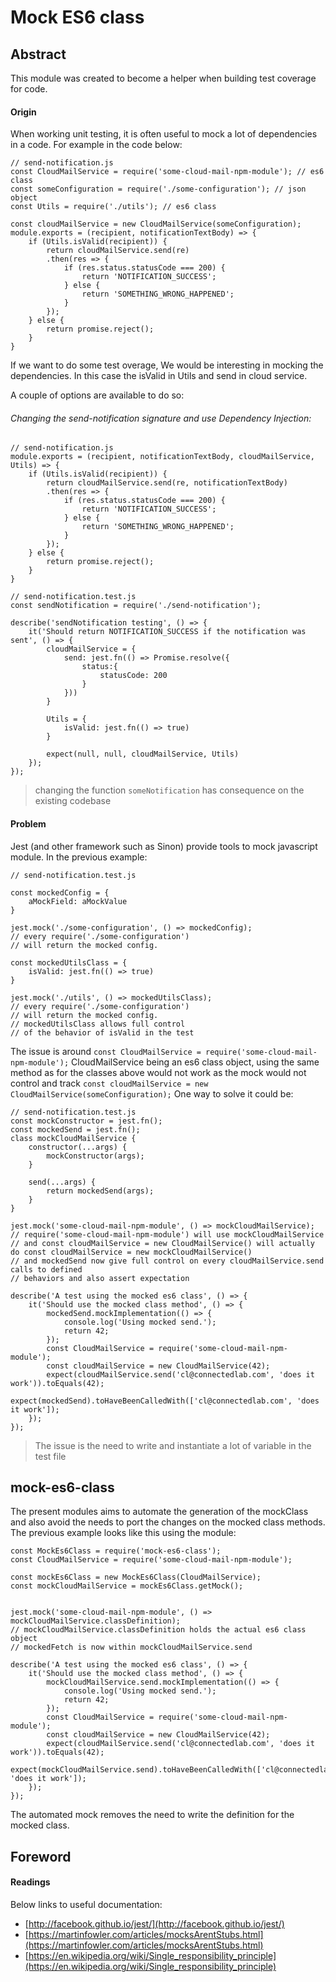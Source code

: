 # Mock ES6 class

## Abstract

This module was created to become a helper when building test coverage for code.

#### Origin

When working unit testing, it is often useful to mock a lot of dependencies in a code.
For example in the code below:

```
// send-notification.js
const CloudMailService = require('some-cloud-mail-npm-module'); // es6 class
const someConfiguration = require('./some-configuration'); // json object
const Utils = require('./utils'); // es6 class

const cloudMailService = new CloudMailService(someConfiguration);
module.exports = (recipient, notificationTextBody) => {
    if (Utils.isValid(recipient)) {
        return cloudMailService.send(re)
        .then(res => {
            if (res.status.statusCode === 200) {
                return 'NOTIFICATION_SUCCESS';
            } else {
                return 'SOMETHING_WRONG_HAPPENED';
            }
        });
    } else {
        return promise.reject();
    }
}

```
If we want to do some test overage, We would be interesting in mocking the dependencies.
In this case the isValid in Utils and send in cloud service.

A couple of options are available to do so:

###### Changing the send-notification signature and use Dependency Injection:
```
// send-notification.js
module.exports = (recipient, notificationTextBody, cloudMailService, Utils) => {
    if (Utils.isValid(recipient)) {
        return cloudMailService.send(re, notificationTextBody)
        .then(res => {
            if (res.status.statusCode === 200) {
                return 'NOTIFICATION_SUCCESS';
            } else {
                return 'SOMETHING_WRONG_HAPPENED';
            }
        });
    } else {
        return promise.reject();
    }
}

// send-notification.test.js
const sendNotification = require('./send-notification');

describe('sendNotification testing', () => {
    it('Should return NOTIFICATION_SUCCESS if the notification was sent', () => {
        cloudMailService = {
            send: jest.fn(() => Promise.resolve({
                status:{
                    statusCode: 200
                }
            }))
        }

        Utils = {
            isValid: jest.fn(() => true)
        }

        expect(null, null, cloudMailService, Utils)
    });
});
```

> changing the function `someNotification` has consequence on the existing codebase

#### Problem

Jest (and other framework such as Sinon) provide tools to mock javascript module.
In the previous example:
```
// send-notification.test.js

const mockedConfig = {
    aMockField: aMockValue
}

jest.mock('./some-configuration', () => mockedConfig);
// every require('./some-configuration')
// will return the mocked config.

const mockedUtilsClass = {
    isValid: jest.fn(() => true)
}

jest.mock('./utils', () => mockedUtilsClass);
// every require('./some-configuration')
// will return the mocked config.
// mockedUtilsClass allows full control
// of the behavior of isValid in the test

```

The issue is around `const CloudMailService = require('some-cloud-mail-npm-module');`
CloudMailService being an es6 class object, using the same method as for the classes above would not work as the mock would not control and track
`const cloudMailService = new CloudMailService(someConfiguration);`
One way to solve it could be:
```
// send-notification.test.js
const mockConstructor = jest.fn();
const mockedSend = jest.fn();
class mockCloudMailService {
    constructor(...args) {
        mockConstructor(args);
    }

    send(...args) {
        return mockedSend(args);
    }
}

jest.mock('some-cloud-mail-npm-module', () => mockCloudMailService);
// require('some-cloud-mail-npm-module') will use mockCloudMailService
// and const cloudMailService = new CloudMailService() will actually do const cloudMailService = new mockCloudMailService()
// and mockedSend now give full control on every cloudMailService.send calls to defined
// behaviors and also assert expectation

describe('A test using the mocked es6 class', () => {
    it('Should use the mocked class method', () => {
        mockedSend.mockImplementation(() => {
            console.log('Using mocked send.');
            return 42;
        });
        const CloudMailService = require('some-cloud-mail-npm-module');
        const cloudMailService = new CloudMailService(42);
        expect(cloudMailService.send('cl@connectedlab.com', 'does it work')).toEquals(42);
        expect(mockedSend).toHaveBeenCalledWith(['cl@connectedlab.com', 'does it work']);
    });
});

```

> The issue is the need to write and instantiate a lot of variable in the test file

## mock-es6-class

The present modules aims to automate the generation of the mockClass and also avoid the needs to port the changes on the mocked class methods.
The previous example looks like this using the module:
```
const MockEs6Class = require('mock-es6-class');
const CloudMailService = require('some-cloud-mail-npm-module');

const mockEs6Class = new MockEs6Class(CloudMailService);
const mockCloudMailService = mockEs6Class.getMock();


jest.mock('some-cloud-mail-npm-module', () => mockCloudMailService.classDefinition);
// mockCloudMailService.classDefinition holds the actual es6 class object
// mockedFetch is now within mockCloudMailService.send

describe('A test using the mocked es6 class', () => {
    it('Should use the mocked class method', () => {
        mockCloudMailService.send.mockImplementation(() => {
            console.log('Using mocked send.');
            return 42;
        });
        const CloudMailService = require('some-cloud-mail-npm-module');
        const cloudMailService = new CloudMailService(42);
        expect(cloudMailService.send('cl@connectedlab.com', 'does it work')).toEquals(42);
        expect(mockCloudMailService.send).toHaveBeenCalledWith(['cl@connectedlab.com', 'does it work']);
    });
});
```
The automated mock removes the need to write the definition for the mocked class.

## Foreword

#### Readings

Below links to useful documentation:
- [http://facebook.github.io/jest/](http://facebook.github.io/jest/)
- [https://martinfowler.com/articles/mocksArentStubs.html](https://martinfowler.com/articles/mocksArentStubs.html)
- [https://en.wikipedia.org/wiki/Single_responsibility_principle](https://en.wikipedia.org/wiki/Single_responsibility_principle)